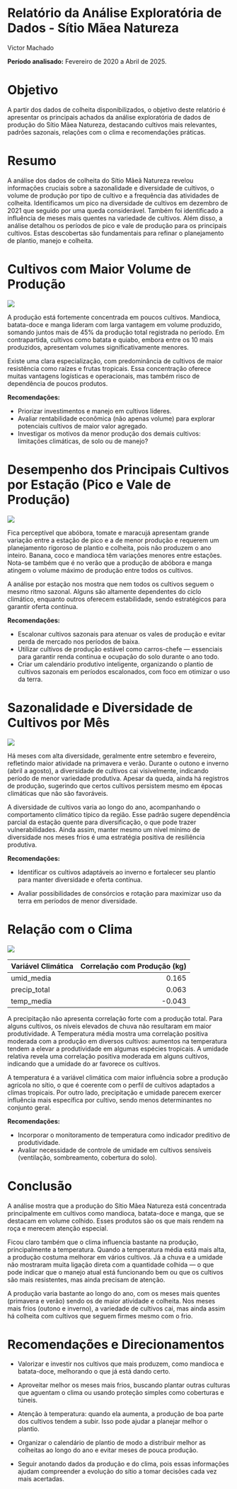 Relatório da Análise Exploratória de Dados - Sítio Mãea Natureza
================
Victor Machado

**Período analisado:** Fevereiro de 2020 a Abril de 2025.

# Objetivo

A partir dos dados de colheita disponibilizados, o objetivo deste
relatório é apresentar os principais achados da análise exploratória de
dados de produção do Sítio Mãea Natureza, destacando cultivos mais
relevantes, padrões sazonais, relações com o clima e recomendações
práticas.

# Resumo

A análise dos dados de colheita do Sítio Mãeã Natureza revelou
informações cruciais sobre a sazonalidade e diversidade de cultivos, o
volume de produção por tipo de cultivo e a frequência das atividades de
colheita. Identificamos um pico na diversidade de cultivos em dezembro
de 2021 que seguido por uma queda considerável. Também foi identificado
a influência de meses mais quentes na variedade de cultivos. Além disso,
a análise detalhou os períodos de pico e vale de produção para os
principais cultivos. Estas descobertas são fundamentais para refinar o
planejamento de plantio, manejo e colheita.

# Cultivos com Maior Volume de Produção

![](Relatório_Maea_natureza_files/figure-gfm/unnamed-chunk-2-1.png)<!-- -->

A produção está fortemente concentrada em poucos cultivos. Mandioca,
batata-doce e manga lideram com larga vantagem em volume produzido,
somando juntos mais de 45% da produção total registrada no período. Em
contrapartida, cultivos como batata e quiabo, embora entre os 10 mais
produzidos, apresentam volumes significativamente menores.

Existe uma clara especialização, com predominância de cultivos de maior
resistência como raízes e frutas tropicais. Essa concentração oferece
muitas vantagens logísticas e operacionais, mas também risco de
dependência de poucos produtos.

**Recomendações:**

- Priorizar investimentos e manejo em cultivos líderes.  
- Avaliar rentabilidade econômica (não apenas volume) para explorar
  potenciais cultivos de maior valor agregado.  
- Investigar os motivos da menor produção dos demais cultivos:
  limitações climáticas, de solo ou de manejo?

# Desempenho dos Principais Cultivos por Estação (Pico e Vale de Produção)

![](Relatório_Maea_natureza_files/figure-gfm/unnamed-chunk-3-1.png)<!-- -->

Fica perceptível que abóbora, tomate e maracujá apresentam grande
variação entre a estação de pico e a de menor produção e requerem um
planejamento rigoroso de plantio e colheita, pois não produzem o ano
inteiro. Banana, coco e mandioca têm variações menores entre estações.
Nota-se também que é no verão que a produção de abóbora e manga atingem
o volume máximo de produção entre todos os cultivos.

A análise por estação nos mostra que nem todos os cultivos seguem o
mesmo ritmo sazonal. Alguns são altamente dependentes do ciclo
climático, enquanto outros oferecem estabilidade, sendo estratégicos
para garantir oferta contínua.

**Recomendações:**

- Escalonar cultivos sazonais para atenuar os vales de produção e evitar
  perda de mercado nos períodos de baixa.  
- Utilizar cultivos de produção estável como carros-chefe — essenciais
  para garantir renda contínua e ocupação do solo durante o ano todo.  
- Criar um calendário produtivo inteligente, organizando o plantio de
  cultivos sazonais em períodos escalonados, com foco em otimizar o uso
  da terra.

# Sazonalidade e Diversidade de Cultivos por Mês

![](Relatório_Maea_natureza_files/figure-gfm/unnamed-chunk-4-1.png)<!-- -->

Há meses com alta diversidade, geralmente entre setembro e fevereiro,
refletindo maior atividade na primavera e verão. Durante o outono e
inverno (abril a agosto), a diversidade de cultivos cai visivelmente,
indicando período de menor variedade produtiva. Apesar da queda, ainda
há registros de produção, sugerindo que certos cultivos persistem mesmo
em épocas climáticas que não são favoráveis.

A diversidade de cultivos varia ao longo do ano, acompanhando o
comportamento climático típico da região. Esse padrão sugere dependência
parcial da estação quente para diversificação, o que pode trazer
vulnerabilidades. Ainda assim, manter mesmo um nível mínimo de
diversidade nos meses frios é uma estratégia positiva de resiliência
produtiva.

**Recomendações:**

- Identificar os cultivos adaptáveis ao inverno e fortalecer seu plantio
  para manter diversidade e oferta contínua.

- Avaliar possibilidades de consórcios e rotação para maximizar uso da
  terra em períodos de menor diversidade.

# Relação com o Clima

![](Relatório_Maea_natureza_files/figure-gfm/unnamed-chunk-5-1.png)<!-- -->

| Variável Climática | Correlação com Produção (kg) |
|:-------------------|-----------------------------:|
| umid_media         |                        0.165 |
| precip_total       |                        0.063 |
| temp_media         |                       -0.043 |

A precipitação não apresenta correlação forte com a produção total. Para
alguns cultivos, os níveis elevados de chuva não resultaram em maior
produtividade. A Temperatura média mostra uma correlação positiva
moderada com a produção em diversos cultivos: aumentos na temperatura
tendem a elevar a produtividade em algumas espécies tropicais. A umidade
relativa revela uma correlação positiva moderada em alguns cultivos,
indicando que a umidade do ar favorece os cultivos.

A temperatura é a variável climática com maior influência sobre a
produção agrícola no sítio, o que é coerente com o perfil de cultivos
adaptados a climas tropicais. Por outro lado, precipitação e umidade
parecem exercer influência mais específica por cultivo, sendo menos
determinantes no conjunto geral.

**Recomendações:**

- Incorporar o monitoramento de temperatura como indicador preditivo de
  produtividade.  
- Avaliar necessidade de controle de umidade em cultivos sensíveis
  (ventilação, sombreamento, cobertura do solo).

# Conclusão

A análise mostra que a produção do Sítio Mãea Natureza está concentrada
principalmente em cultivos como mandioca, batata-doce e manga, que se
destacam em volume colhido. Esses produtos são os que mais rendem na
roça e merecem atenção especial.

Ficou claro também que o clima influencia bastante na produção,
principalmente a temperatura. Quando a temperatura média está mais alta,
a produção costuma melhorar em vários cultivos. Já a chuva e a umidade
não mostraram muita ligação direta com a quantidade colhida — o que pode
indicar que o manejo atual está funcionando bem ou que os cultivos são
mais resistentes, mas ainda precisam de atenção.

A produção varia bastante ao longo do ano, com os meses mais quentes
(primavera e verão) sendo os de maior atividade e colheita. Nos meses
mais frios (outono e inverno), a variedade de cultivos cai, mas ainda
assim há colheita com cultivos que seguem firmes mesmo com o frio.

# Recomendações e Direcionamentos

- Valorizar e investir nos cultivos que mais produzem, como mandioca e
  batata-doce, melhorando o que já está dando certo.

- Aproveitar melhor os meses mais frios, buscando plantar outras
  culturas que aguentam o clima ou usando proteção simples como
  coberturas e túneis.

- Atenção à temperatura: quando ela aumenta, a produção de boa parte dos
  cultivos tendem a subir. Isso pode ajudar a planejar melhor o plantio.

- Organizar o calendário de plantio de modo a distribuir melhor as
  colheitas ao longo do ano e evitar meses de pouca produção.

- Seguir anotando dados da produção e do clima, pois essas informações
  ajudam compreender a evolução do sítio a tomar decisões cada vez mais
  acertadas.
